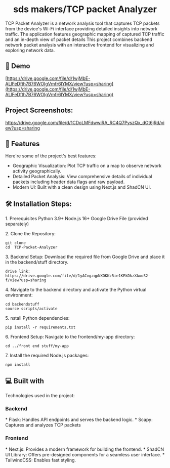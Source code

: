 <h1 align="center" id="title">sds makers/TCP packet Analyzer</h1>

<p id="description">TCP Packet Analyzer is a network analysis tool that captures TCP packets from the device's Wi-Fi interface providing detailed insights into network traffic. The application features geographic mapping of captured TCP traffic and an in-depth view of packet details This project combines backend network packet analysis with an interactive frontend for visualizing and exploring network data.</p>

<h2>🚀 Demo</h2>

[https://drive.google.com/file/d/1wjMbE-ALlFeDfth7B76WOIgVmfr6lYMX/view?usp=sharing](https://drive.google.com/file/d/1wjMbE-ALlFeDfth7B76WOIgVmfr6lYMX/view?usp=sharing)

<h2>Project Screenshots:</h2>

https://drive.google.com/file/d/1CDoLMFdwwiRA_RC4Q7PyszQx_dOt6jRd/view?usp=sharing

  
  
<h2>🧐 Features</h2>

Here're some of the project's best features:

*   Geographic Visualization: Plot TCP traffic on a map to observe network activity geographically.
*   Detailed Packet Analysis: View comprehensive details of individual packets including header data flags and raw payload.
*   Modern UI: Built with a clean design using Next.js and ShadCN UI.

<h2>🛠️ Installation Steps:</h2>

<p>1. Prerequisites Python 3.9+ Node.js 16+ Google Drive File (provided separately)</p>

<p>2. Clone the Repository:</p>

```
git clone  
cd  TCP-Packet-Analyzer
```

<p>3. Backend Setup: Download the required file from Google Drive and place it in the backend/stuff directory.</p>

```
drive link: https://drive.google.com/file/d/1yACvgzqpNXOKKz5ie1KEkDkzXAxoS2-f/view?usp=sharing
```

<p>4. Navigate to the backend directory and activate the Python virtual environment:</p>

```
cd backendstuff 
source scripts/activate
```

<p>5. nstall Python dependencies:</p>

```
pip install -r requirements.txt
```

<p>6. Frontend Setup: Navigate to the frontend/my-app directory:</p>

```
cd ../front end stuff/my-app
```

<p>7. Install the required Node.js packages:</p>

```
npm install
```

  
  
<h2>💻 Built with</h2>

Technologies used in the project:
<h3> Backend </h3>
*   Flask: Handles API endpoints and serves the backend logic. 
*   Scapy: Captures and analyzes TCP packets
<h3> Frontend </h3>
*   Next.js: Provides a modern framework for building the frontend.
*   ShadCN UI Library: Offers pre-designed components for a seamless user interface.
*   TailwindCSS: Enables fast styling.
